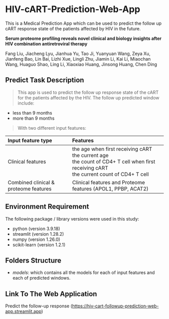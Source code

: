 # HIV-cART-Prediction-Web-App
This is a Medical Prediction App which can be used to predict the follow up cART response state of the patients affected by HIV in the future.

**Serum proteome profiling reveals novel clinical and biology insights after HIV combination antiretroviral therapy**

Fang Liu, Jiacheng Lyu, Jianhua Yu, Tao Ji, Yuanyuan Wang, Zeya Xu, Jianfeng Bao, Lin Bai, Lizhi Xue, Lingli Zhu, Jiamin Li, Kai Li, Miaochan Wang, Huaguo Shao, Ling Li, Xiaoxiao Huang, Jinsong Huang, Chen Ding

## Predict Task Description
> This app is used to predict the follow up response state of the cART for the patients affected by the HIV. The follow up predicted window include:
* less than 9 months
* more than 9 months

> With two different input features:

|Input feature type|Features|
|:---|:---|
|Clinical features|the age when first receiving cART<br />the current age<br />the count of CD4+ T cell when first receiving cART<br />the current count of CD4+ T cell|
|Combined clinical & proteome features|Clinical features and Proteome features (APOL1, PPBP, ACAT2)|


## Environment Requirement
The following package / library versions were used in this study:
* python (version 3.9.18)
* streamlit (version 1.28.2)
* numpy (version 1.26.0)
* scikit-learn (version 1.2.1)

## Folders Structure
* *models*: which contains all the models for each of input features and each of predicted windows.

## Link To The Web Application
Predict the follow-up response (https://hiv-cart-followup-prediction-web-app.streamlit.app)
